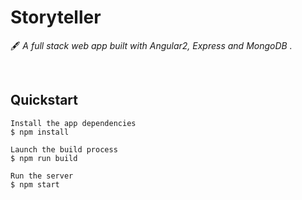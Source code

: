 # Storyteller

🖋 *A full stack web app built with Angular2, Express and MongoDB .*

&nbsp;
&nbsp;


## Quickstart

```
Install the app dependencies
$ npm install

Launch the build process
$ npm run build

Run the server
$ npm start
```

&nbsp;
&nbsp;
